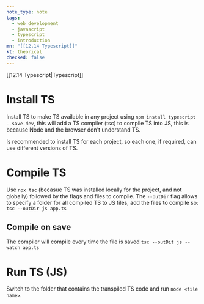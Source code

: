 ```yaml
---
note_type: note
tags:
  - web_development
  - javascript
  - typescript
  - introduction
mn: "[[12.14 Typescript]]"
kt: theorical
checked: false
---
```

[[12.14 Typescript|Typescript]]

# Install TS
Install TS to make TS available in any project using `npm install typescript --save-dev`, this will add a TS compiler (tsc) to compile TS into JS, this is because Node and the browser don't understand TS. 

Is recommended to install TS for each project, so each one, if required, can use different versions of TS. 

# Compile TS
Use `npx tsc` (becasue TS was installed locally for the project, and not globally) followed by the flags and files to compile. The `--outDir` flag allows to specify a folder for all compiled TS to JS files, add the files to compile so: `tsc --outDir js app.ts`

## Compile on save
The compiler will compile every time the file is saved `tsc --outDit js --watch app.ts`

# Run TS (JS)
Switch to the folder that contains the transpiled TS code and run `node <file name>`. 
